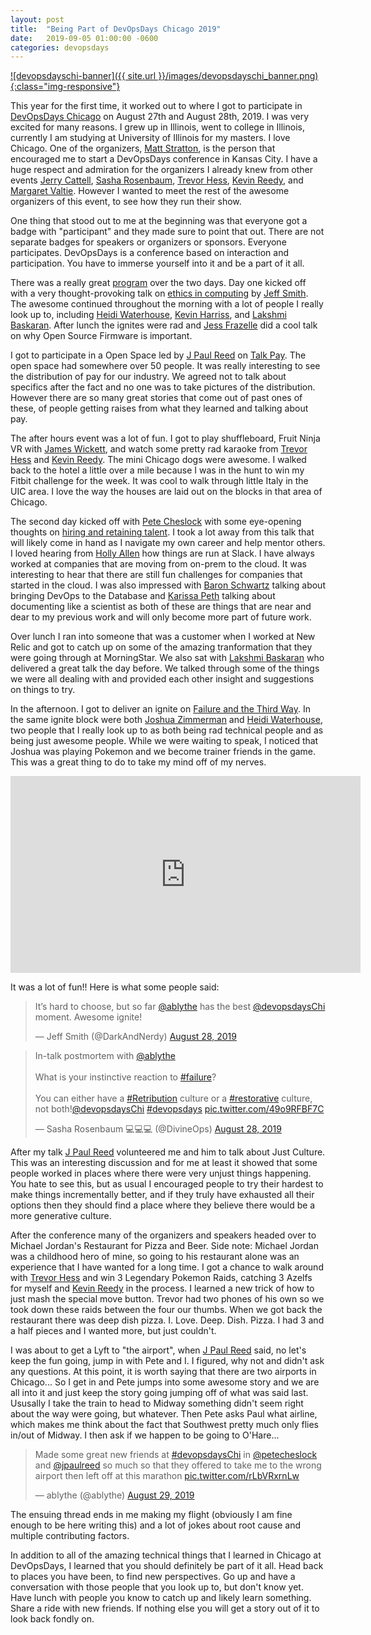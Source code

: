 ```yaml
---
layout: post
title:  "Being Part of DevOpsDays Chicago 2019"
date:   2019-09-05 01:00:00 -0600
categories: devopsdays
---
```


[![devopsdayschi-banner]({{ site.url }}/images/devopsdayschi_banner.png){:class="img-responsive"}](https://devopsdayschi.org/)

This year for the first time, it worked out to where I got to participate in [DevOpsDays Chicago](https://www.youtube.com/playlist?list=PLE7tQUdRKcyaVPM8O67RtKZsfo2WNySPo) on August 27th and August 28th, 2019. I was very excited for many reasons. I grew up in Illinois, went to college in Illinois, currently I am studying at University of Illinois for my masters. I love Chicago. One of the organizers, [Matt Stratton](https://twitter.com/mattstratton), is the person that encouraged me to start a DevOpsDays conference in Kansas City. I have a huge respect and admiration for the organizers I already knew from other events [Jerry Cattell](https://twitter.com/jcattell), [Sasha Rosenbaum](https://twitter.com/DivineOps), [Trevor Hess](https://twitter.com/trevorghess), [Kevin Reedy](https://twitter.com/kevinreedy), and [Margaret Valtie](https://twitter.com/margaretvaltie). However I wanted to meet the rest of the awesome organizers of this event, to see how they run their show. 

One thing that stood out to me at the beginning was that everyone got a badge with "participant" and they made sure to point that out. There are not separate badges for speakers or organizers or sponsors. Everyone participates. DevOpsDays is a conference based on interaction and participation. You have to immerse yourself into it and be a part of it all.

There was a really great [program](https://devopsdays.org/events/2019-chicago/program) over the two days. Day one kicked off with a very thought-provoking talk on [ethics in computing](https://www.youtube.com/embed/kv2c8iAmfP0) by [Jeff Smith](https://twitter.com/DarkAndNerdy). The awesome continued throughout the morning with a lot of people I really look up to, including [Heidi Waterhouse](https://twitter.com/wiredferret), [Kevin Harriss](https://twitter.com/specialkevin), and [Lakshmi Baskaran](https://www.linkedin.com/in/lakshmibaskaran/). After lunch the ignites were rad and [Jess Frazelle](https://twitter.com/jessfraz) did a cool talk on why Open Source Firmware is important.

I got to participate in a Open Space led by [J Paul Reed](https://twitter.com/jpaulreed) on [Talk Pay](https://medium.com/@jpaulreed/talking-pay-in-the-public-square-70e588f54c8). The open space had somewhere over 50 people. It was really interesting to see the distribution of pay for our industry. We agreed not to talk about specifics after the fact and no one was to take pictures of the distribution. However there are so many great stories that come out of past ones of these, of people getting raises from what they learned and talking about pay.

The after hours event was a lot of fun. I got to play shuffleboard, Fruit Ninja VR with [James Wickett](https://twitter.com/wickett), and watch some pretty rad karaoke from [Trevor Hess](https://twitter.com/trevorghess) and [Kevin Reedy](https://twitter.com/kevinreedy). The mini Chicago dogs were awesome. I walked back to the hotel a little over a mile because I was in the hunt to win my Fitbit challenge for the week. It was cool to walk through little Italy in the UIC area. I love the way the houses are laid out on the blocks in that area of Chicago.

The second day kicked off with [Pete Cheslock](https://twitter.com/petecheslock) with some eye-opening thoughts on [hiring and retaining talent](https://devopsdays.org/events/2019-chicago/program/pete-cheslock). I took a lot away from this talk that will likely come in hand as I navigate my own career and help mentor others. I loved hearing from [Holly Allen](https://twitter.com/hollyjallen) how things are run at Slack. I have always worked at companies that are moving from on-prem to the cloud. It was interesting to hear that there are still fun challenges for companies that started in the cloud. I was also impressed with [Baron Schwartz](https://twitter.com/xaprb) talking about bringing DevOps to the Database and [Karissa Peth](https://twitter.com/karissapeth) talking about documenting like a scientist as both of these are things that are near and dear to my previous work and will only become more part of future work.

Over lunch I ran into someone that was a customer when I worked at New Relic and got to catch up on some of the amazing tranformation that they were going through at MorningStar. We also sat with [Lakshmi Baskaran](https://www.linkedin.com/in/lakshmibaskaran/) who delivered a great talk the day before. We talked through some of the things we were all dealing with and provided each other insight and suggestions on things to try.

In the afternoon. I got to deliver an ignite on [Failure and the Third Way](https://devopsdays.org/events/2019-chicago/program/aaron-blythe). In the same ignite block were both [Joshua Zimmerman](https://twitter.com/TheJewberwocky) and [Heidi Waterhouse](https://twitter.com/wiredferret), two people that I really look up to as both being rad technical people and as being just awesome people.  While we were waiting to speak, I noticed that Joshua was playing Pokemon and we become trainer friends in the game. This was a great thing to do to take my mind off of my nerves.

<iframe width="560" height="315" src="https://www.youtube.com/embed/ahcUma80Rn8" frameborder="0" allowfullscreen></iframe>

It was a lot of fun!! Here is what some people said:

<div class="jekyll-twitter-plugin"><blockquote class="twitter-tweet"><p lang="en" dir="ltr">It’s hard to choose, but so far <a href="https://twitter.com/ablythe?ref_src=twsrc%5Etfw">@ablythe</a> has the best <a href="https://twitter.com/devopsdaysChi?ref_src=twsrc%5Etfw">@devopsdaysChi</a> moment. Awesome ignite!</p>&mdash; Jeff Smith (@DarkAndNerdy) <a href="https://twitter.com/DarkAndNerdy/status/1166777384638603269?ref_src=twsrc%5Etfw">August 28, 2019</a></blockquote>
<script async="" src="https://platform.twitter.com/widgets.js" charset="utf-8"></script>
</div>

<div class="jekyll-twitter-plugin"><blockquote class="twitter-tweet"><p lang="en" dir="ltr">In-talk postmortem with <a href="https://twitter.com/ablythe?ref_src=twsrc%5Etfw">@ablythe</a> <br /><br />What is your instinctive reaction to <a href="https://twitter.com/hashtag/failure?src=hash&amp;ref_src=twsrc%5Etfw">#failure</a>?<br /><br />You can either have a <a href="https://twitter.com/hashtag/Retribution?src=hash&amp;ref_src=twsrc%5Etfw">#Retribution</a> culture or a <a href="https://twitter.com/hashtag/restorative?src=hash&amp;ref_src=twsrc%5Etfw">#restorative</a> culture, not both!<a href="https://twitter.com/devopsdaysChi?ref_src=twsrc%5Etfw">@devopsdaysChi</a> <a href="https://twitter.com/hashtag/devopsdays?src=hash&amp;ref_src=twsrc%5Etfw">#devopsdays</a> <a href="https://t.co/49o9RFBF7C">pic.twitter.com/49o9RFBF7C</a></p>&mdash; Sasha Rosenbaum 💻💻💻 (@DivineOps) <a href="https://twitter.com/DivineOps/status/1166777194280079360?ref_src=twsrc%5Etfw">August 28, 2019</a></blockquote>
<script async="" src="https://platform.twitter.com/widgets.js" charset="utf-8"></script>
</div>

After my talk [J Paul Reed](https://twitter.com/jpaulreed) volunteered me and him to talk about Just Culture. This was an interesting discussion and for me at least it showed that some people worked in places where there were very unjust things happening. You hate to see this, but as usual I encouraged people to try their hardest to make things incrementally better, and if they truly have exhausted all their options then they should find a place where they believe there would be a more generative culture.

After the conference many of the organizers and speakers headed over to Michael Jordan's Restaurant for Pizza and Beer. Side note: Michael Jordan was a childhood hero of mine, so going to his restaurant alone was an experience that I have wanted for a long time. I got a chance to walk around with [Trevor Hess](https://twitter.com/trevorghess) and win 3 Legendary Pokemon Raids, catching 3 Azelfs for myself and [Kevin Reedy](https://twitter.com/kevinreedy) in the process. I learned a new trick of how to just mash the special move button. Trevor had two phones of his own so we took down these raids between the four our thumbs. When we got back the restaurant there was deep dish pizza. I. Love. Deep. Dish. Pizza. I had 3 and a half pieces and I wanted more, but just couldn't.

I was about to get a Lyft to "the airport", when [J Paul Reed](https://twitter.com/jpaulreed) said, no let's keep the fun going, jump in with Pete and I. I figured, why not and didn't ask any questions. At this point, it is worth saying that there are two airports in Chicago... So I get in and Pete jumps into some awesome story and we are all into it and just keep the story going jumping off of what was said last.  Ususally I take the train to head to Midway something didn't seem right about the way were going, but whatever. Then Pete asks Paul what airline, which makes me think about the fact that Southwest pretty much only flies in/out of Midway.  I then ask if we happen to be going to O'Hare...

<div class="jekyll-twitter-plugin"><blockquote class="twitter-tweet"><p lang="en" dir="ltr">Made some great new friends at <a href="https://twitter.com/hashtag/devopsdaysChi?src=hash&amp;ref_src=twsrc%5Etfw">#devopsdaysChi</a> in <a href="https://twitter.com/petecheslock?ref_src=twsrc%5Etfw">@petecheslock</a> and <a href="https://twitter.com/jpaulreed?ref_src=twsrc%5Etfw">@jpaulreed</a> so much so that they offered to take me to the wrong airport then left off at this marathon <a href="https://t.co/rLbVRxrnLw">pic.twitter.com/rLbVRxrnLw</a></p>&mdash; ablythe (@ablythe) <a href="https://twitter.com/ablythe/status/1166883869972475905?ref_src=twsrc%5Etfw">August 29, 2019</a></blockquote>
<script async="" src="https://platform.twitter.com/widgets.js" charset="utf-8"></script>
</div>

The ensuing thread ends in me making my flight (obviously I am fine enough to be here writing this) and a lot of jokes about root cause and multiple contributing factors.

In addition to all of the amazing technical things that I learned in Chicago at DevOpsDays, I learned that you should definitely be part of it all. Head back to places you have been, to find new perspectives. Go up and have a conversation with those people that you look up to, but don't know yet. Have lunch with people you know to catch up and likely learn something. Share a ride with new friends. If nothing else you will get a story out of it to look back fondly on.

